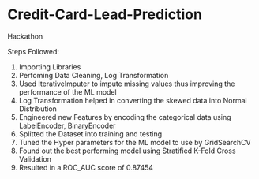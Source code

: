 # Credit-Card-Lead-Prediction
Hackathon

Steps Followed:

1. Importing Libraries
2. Perfoming Data Cleaning, Log Transformation
3. Used IterativeImputer to impute missing values thus improving the performance of the ML model
4. Log Transformation helped in converting the skewed data into Normal Distribution
5. Engineered new Features by encoding the categorical data using LabelEncoder, BinaryEncoder
6. Splitted the Dataset into training and testing
7. Tuned the Hyper parameters for the ML model to use by GridSearchCV
8. Found out the best performing model using Stratified K-Fold Cross Validation
9. Resulted in a ROC_AUC score of 0.87454
